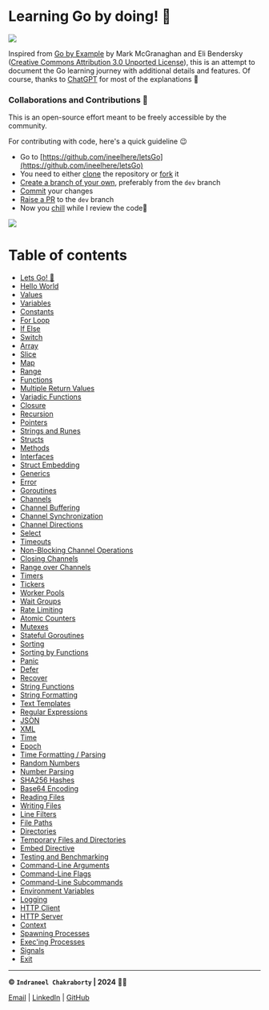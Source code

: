 # Learning Go by doing! 🚀

![](https://miro.medium.com/v2/resize:fit:384/0*A6EB_Ykks5bPp_rM.gif)

Inspired from [Go by Example](https://gobyexample.com/) by  Mark McGranaghan and Eli Bendersky ([Creative Commons Attribution 3.0 Unported License](https://creativecommons.org/licenses/by/3.0/)), this is an attempt to document the Go learning journey with additional details and features. Of course, thanks to [ChatGPT](https://chat.openai.com/) for most of the explanations 🦾

### Collaborations and Contributions 🤝
This is an open-source effort meant to be freely accessible by the community.

For contributing with code, here's a quick guideline 😉
* Go to [https://github.com/ineelhere/letsGo](https://github.com/ineelhere/letsGo)
* You need to either [clone](https://docs.github.com/en/repositories/creating-and-managing-repositories/cloning-a-repository) the repository or [fork](https://docs.github.com/en/pull-requests/collaborating-with-pull-requests/working-with-forks/fork-a-repo) it
* [Create a branch of your own](https://docs.github.com/en/pull-requests/collaborating-with-pull-requests/proposing-changes-to-your-work-with-pull-requests/creating-and-deleting-branches-within-your-repository), preferably from the `dev` branch
* [Commit](https://github.com/git-guides/git-commit) your changes
* [Raise a PR](https://docs.github.com/en/desktop/working-with-your-remote-repository-on-github-or-github-enterprise/creating-an-issue-or-pull-request-from-github-desktop) to the `dev` branch 
* Now you [chill](https://youtu.be/KOnFBHqztbM) while I review the code🥤

![](https://media.giphy.com/media/0Av9l0VIc01y1isrDw/giphy.gif)

# Table of contents

* [Lets Go! 🚀](documentation/README.md)
* [Hello World](documentation/01-hello-world.md)
* [Values](documentation/2-values.md)
* [Variables](documentation/3-variables.md)
* [Constants](documentation/4-constants.md)
* [For Loop](documentation/5-for.md)
* [If Else](documentation/6-iflese.md)
* [Switch](documentation/7-switch.md)
* [Array](documentation/8-array.md)
* [Slice](documentation/9-slice.md)
* [Map](documentation/10-map.md)
* [Range](documentation/11-range.md)
* [Functions](documentation/12-functions.md)
* [Multiple Return Values](documentation/13-multiple-return-values.md)
* [Variadic Functions](documentation/14-variadic-functions.md)
* [Closure](documentation/15-closure.md)
* [Recursion](documentation/16-recursion.md)
* [Pointers](documentation/17-pointers.md)
* [Strings and Runes](documentation/18-strings-and-runes.md)
* [Structs](documentation/19-structs.md)
* [Methods](documentation/20-methods.md)
* [Interfaces](documentation/21-interfaces.md)
* [Struct Embedding](documentation/22-struct-embedding.md)
* [Generics](documentation/23-generics.md)
* [Error](documentation/24-error.md)
* [Goroutines](documentation/25-goroutines.md)
* [Channels](documentation/26-channels.md)
* [Channel Buffering](documentation/27-channelbuffering.md)
* [Channel Synchronization](documentation/28-channel-synchronization.md)
* [Channel Directions](documentation/29-channel-directions.md)
* [Select](documentation/30-select.md)
* [Timeouts](documentation/31-timeouts.md)
* [Non-Blocking Channel Operations](documentation/32-non-blocking-channel-operations.md)
* [Closing Channels](documentation/33-closing-channels.md)
* [Range over Channels](documentation/34-range-over-channels.md)
* [Timers](documentation/35-timers.md)
* [Tickers](documentation/36-tickers.md)
* [Worker Pools](documentation/37-worker-pools.md)
* [Wait Groups](documentation/38-wait-groups.md)
* [Rate Limiting](documentation/39-rate-limiting.md)
* [Atomic Counters](documentation/40-atomic-conters.md)
* [Mutexes](documentation/41-mutexes.md)
* [Stateful Goroutines](documentation/42-stateful-goroutines.md)
* [Sorting](documentation/43-sorting.md)
* [Sorting by Functions](documentation/44-sorting-by-functions.md)
* [Panic](documentation/45-panic.md)
* [Defer](documentation/46-defer.md)
* [Recover](documentation/47-recover.md)
* [String Functions](documentation/48-string-functions.md)
* [String Formatting](documentation/49-string-formatting.md)
* [Text Templates](documentation/50-text-templates.md)
* [Regular Expressions](documentation/51-regular-expressions.md)
* [JSON](documentation/52-json.md)
* [XML](documentation/53-xml.md)
* [Time](documentation/54-time.md)
* [Epoch](documentation/55-epoch.md)
* [Time Formatting / Parsing](documentation/56-time-formatting-parsing.md)
* [Random Numbers](documentation/57-random-numbers.md)
* [Number Parsing](documentation/58-number-parsing.md)
* [SHA256 Hashes](documentation/59-sha256-hashes.md)
* [Base64 Encoding](documentation/60-base64-encoding.md)
* [Reading Files](documentation/61-reading-files.md)
* [Writing Files](documentation/62-writing-files.md)
* [Line Filters](documentation/63-line-filters.md)
* [File Paths](documentation/64-file-paths.md)
* [Directories](documentation/65-directories.md)
* [Temporary Files and Directories](documentation/66-temporary-files-and-directories.md)
* [Embed Directive](documentation/67-embed-directive.md)
* [Testing and Benchmarking](documentation/68-testing-and-benchmarking.md)
* [Command-Line Arguments](documentation/69-command-line-interface.md)
* [Command-Line Flags](documentation/70-command-line-flags.md)
* [Command-Line Subcommands](documentation/71-command-line-subcommands.md)
* [Environment Variables](documentation/72-environment-variables.md)
* [Logging](documentation/73-logging.md)
* [HTTP Client](documentation/74-http-client.md)
* [HTTP Server](documentation/75-http-server.md)
* [Context](documentation/76-context.md)
* [Spawning Processes](documentation/77-spawning-process.md)
* [Exec'ing Processes](documentation/78-exec`ing-processes.md)
* [Signals](documentation/79-signals.md)
* [Exit](documentation/80-exit.md)
___

**© `Indraneel Chakraborty` | 2024** 🧑‍💻

[ Email](mailto:hello.indraneel@gmail.com) | [LinkedIn](https://www.linkedin.com/in/indraneelchakraborty/) | [GitHub](https://github.com/ineelhere)